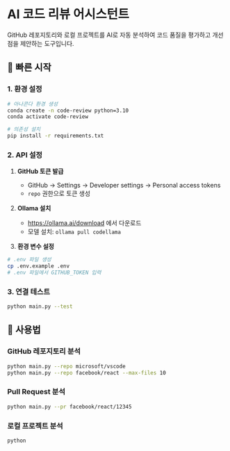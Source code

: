 # AI 코드 리뷰 어시스턴트

GitHub 레포지토리와 로컬 프로젝트를 AI로 자동 분석하여 코드 품질을 평가하고 개선점을 제안하는 도구입니다.

## 🚀 빠른 시작

### 1. 환경 설정
```bash
# 아나콘다 환경 생성
conda create -n code-review python=3.10
conda activate code-review

# 의존성 설치
pip install -r requirements.txt
```

### 2. API 설정
1. **GitHub 토큰 발급**
   - GitHub → Settings → Developer settings → Personal access tokens
   - `repo` 권한으로 토큰 생성

2. **Ollama 설치**
   - https://ollama.ai/download 에서 다운로드
   - 모델 설치: `ollama pull codellama`

3. **환경 변수 설정**
```bash
# .env 파일 생성
cp .env.example .env
# .env 파일에서 GITHUB_TOKEN 입력
```

### 3. 연결 테스트
```bash
python main.py --test
```

## 📖 사용법

### GitHub 레포지토리 분석
```bash
python main.py --repo microsoft/vscode
python main.py --repo facebook/react --max-files 10
```

### Pull Request 분석
```bash
python main.py --pr facebook/react/12345
```

### 로컬 프로젝트 분석
```bash
python